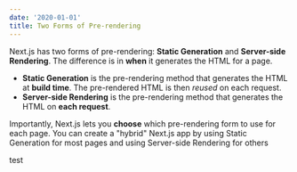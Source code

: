 ```yaml
---
date: '2020-01-01'
title: Two Forms of Pre-rendering
---
```

Next.js has two forms of pre-rendering: **Static Generation** and **Server-side Rendering**. The difference is in **when** it generates the HTML for a page.

* **Static Generation** is the pre-rendering method that generates the HTML at **build time**. The pre-rendered HTML is then _reused_ on each request.
* **Server-side Rendering** is the pre-rendering method that generates the HTML on **each request**.

Importantly, Next.js lets you **choose** which pre-rendering form to use for each page. You can create a "hybrid" Next.js app by using Static Generation for most pages and using Server-side Rendering for others

test
